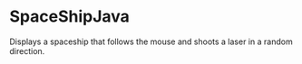 # SpaceShipJava
Displays a spaceship that follows the mouse and shoots a laser in a random direction.
